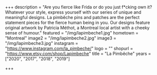+++
description = "Are you fierce like Frida or do you just f*cking own it? Whatever your style, express yourself with our series of unique and meaningful designs. La pimbêche pins and patches are the perfect statement pieces for the fierce human being in you. Our designs feature original artwork by Patricia Méthot, a Montreal local artist with a cheeky sense of humour."
featured = "/img/lapimbeche1.jpg"
hometown = "Montreal"
image2 = "/img/lapimbeche2.jpg"
image3 = "/img/lapimbeche3.jpg"
instagram = "https://www.instagram.com/la_pimbeche/"
logo = ""
shopurl = "https://www.etsy.com/shop/Lapimbeche"
title = "La Pimbêche"
years = ["2020", "2017", "2018", "2019"]

+++

